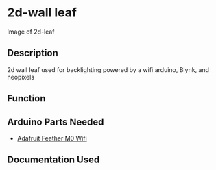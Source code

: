 # 2d-wall leaf
Image of 2d-leaf

## Description
2d wall leaf used for backlighting powered by a wifi arduino, Blynk, and neopixels

## Function


## Arduino Parts Needed
* [Adafruit Feather M0 Wifi](https://www.adafruit.com/product/3010)

## Documentation Used

